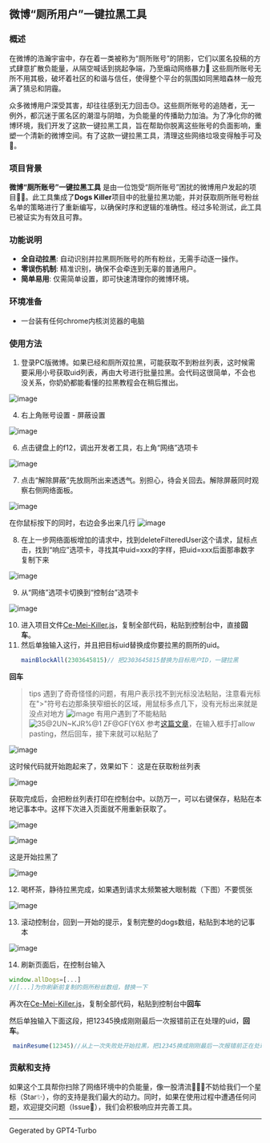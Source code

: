 

## 微博“厕所用户”一键拉黑工具

### 概述
在微博的浩瀚宇宙中，存在着一类被称为“厕所账号”的阴影，它们以匿名投稿的方式肆意扩散负能量，从隔空喊话到挑起争端，乃至煽动网络暴力💢 这些厕所账号无所不用其极，破坏着社区的和谐与信任，使得整个平台的氛围如同黑暗森林一般充满了猜忌和阴霾。

众多微博用户深受其害，却往往感到无力回击😓。这些厕所账号的追随者，无一例外，都沉迷于匿名区的潮湿与阴暗，为负能量的传播助力加油。为了净化你的微博环境，我们开发了这款一键拉黑工具，旨在帮助你脱离这些账号的负面影响，重塑一个清新的微博空间。有了这款一键拉黑工具，清理这些网络垃圾变得触手可及🧹。

### 项目背景
**微博“厕所账号”一键拉黑工具** 是由一位饱受“厕所账号”困扰的微博用户发起的项目🏄‍♂️。此工具集成了**Dogs Killer**项目中的批量拉黑功能，并对获取厕所账号粉丝名单的策略进行了重新编写，以确保时序和逻辑的准确性。经过多轮测试，此工具已被证实为有效且可靠。

### 功能说明
- **全自动拉黑**: 自动识别并拉黑厕所账号的所有粉丝，无需手动逐一操作。
- **零误伤机制**: 精准识别，确保不会牵连到无辜的普通用户。
- **简单易用**: 仅需简单设置，即可快速清理你的微博环境。
  
### 环境准备
- 一台装有任何chrome内核浏览器的电脑

### 使用方法
1. 登录PC版微博。如果已经和厕所双拉黑，可能获取不到粉丝列表，这时候需要采用小号获取uid列表，再由大号进行批量拉黑。会代码这很简单，不会也没关系，你奶奶都能看懂的拉黑教程会在稍后推出。
   
![image](https://github.com/tohsakrat/Ce-Mei-Killer/assets/45536831/d3ed3196-8be4-4694-80f1-418139485bdd)

4. 右上角账号设置 - 屏蔽设置
   
![image](https://github.com/tohsakrat/Ce-Mei-Killer/assets/45536831/10cb913f-24f8-419b-ac95-258838417408)

6. 点击键盘上的f12，调出开发者工具，右上角“网络”选项卡

![image](https://github.com/tohsakrat/Ce-Mei-Killer/assets/45536831/faadea4f-d5ff-4cc9-885e-aa8b17fe887e)

7. 点击“解除屏蔽”先放厕所出来透透气。别担心，待会关回去。解除屏蔽同时观察右侧网络面板。

![image](https://github.com/tohsakrat/Ce-Mei-Killer/assets/45536831/3c927728-74f8-4bad-b1c1-d4de20108609)

在你鼠标按下的同时，右边会多出来几行
![image](https://github.com/tohsakrat/Ce-Mei-Killer/assets/45536831/1ce5a714-88c3-4b13-bc89-b0aa11c576d4)


8. 在上一步网络面板增加的请求中，找到deleteFilteredUser这个请求，鼠标点击，找到“响应”选项卡，寻找其中uid=xxx的字样，把uid=xxx后面那串数字复制下来

![image](https://github.com/tohsakrat/Ce-Mei-Killer/assets/45536831/ec1803fe-a998-4e32-892b-c097e12e9521)

9. 从“网络”选项卡切换到“控制台”选项卡

![image](https://github.com/tohsakrat/Ce-Mei-Killer/assets/45536831/76a32326-ab36-43b4-b4bb-794925350cfb)

10. 进入项目文件[Ce-Mei-Killer.js](https://github.com/tohsakrat/Ce-Mei-Killer/blob/main/Ce-Mei-Killer.js)，复制全部代码，粘贴到控制台中，直接**回车**。
11. 然后单独输入这行，并且把目标uid替换成你要拉黑的厕所的uid。
    ```javascript
    mainBlockAll(2303645815)// 把2303645815替换为目标用户ID，一键拉黑
    ```
   **回车**
   
>  tips
>  遇到了奇奇怪怪的问题，有用户表示找不到光标没法粘贴，注意看光标在">"符号右边那条狭窄细长的区域，用鼠标多点几下，没有光标出来就是没点对地方
>  ![image](https://github.com/tohsakrat/Ce-Mei-Killer/assets/45536831/856e58ce-8500-4429-8d0f-ed0fdae44ea4)
>  有用户遇到了不能粘贴
> ![35@2UN~KJR%@1 ZF@GF(Y6X](https://github.com/tohsakrat/Ce-Mei-Killer/assets/45536831/3cfe4e2a-d5ee-4ae7-8fe6-ed71d1e19948)
> 参考[这篇文章](https://blog.csdn.net/KimBing/article/details/134938756)，在输入框手打allow pasting，然后回车，接下来就可以粘贴了
> 



![image](https://github.com/tohsakrat/Ce-Mei-Killer/assets/45536831/530539e5-4a29-4372-8538-10ac39b4ff0d)

这时候代码就开始跑起来了，效果如下：
这是在获取粉丝列表

![image](https://github.com/tohsakrat/Ce-Mei-Killer/assets/45536831/5c99122b-c321-4998-98f8-c60d4ee2823d)

获取完成后，会把粉丝列表打印在控制台中。以防万一，可以右键保存，粘贴在本地记事本中。这样下次进入页面就不用重新获取了。

![image](https://github.com/tohsakrat/Ce-Mei-Killer/assets/45536831/f3f78519-fdb9-4ca2-b7dd-e8b0fe7a561d)

![image](https://github.com/tohsakrat/Ce-Mei-Killer/assets/45536831/81a6eeb2-2437-4841-8ab5-07fb9e2ae6e4)

这是开始拉黑了

![image](https://github.com/tohsakrat/Ce-Mei-Killer/assets/45536831/a070060c-2958-4fef-b1dd-c35ec2716b5f)

12. 喝杯茶，静待拉黑完成，如果遇到请求太频繁被大眼制裁（下图）不要慌张

 ![image](https://github.com/tohsakrat/Ce-Mei-Killer/assets/45536831/74b2af1f-fd25-4814-a330-a9a980832d7b)

13. 滚动控制台，回到一开始的提示，复制完整的dogs数组，粘贴到本地的记事本

![image](https://github.com/tohsakrat/Ce-Mei-Killer/assets/45536831/81a6eeb2-2437-4841-8ab5-07fb9e2ae6e4)

14. 刷新页面后，在控制台输入
```javascript
window.allDogs=[...]
//[...]为你刷新前复制的厕所粉丝数组，替换一下
```

再次在[Ce-Mei-Killer.js](https://github.com/tohsakrat/Ce-Mei-Killer/blob/main/Ce-Mei-Killer.js)，复制全部代码，粘贴到控制台中**回车**

然后单独输入下面这段，把12345换成刚刚最后一次报错前正在处理的uid，**回车**。
```javascript
 mainResume(12345)//从上一次失败处开始拉黑，把12345换成刚刚最后一次报错前正在处理的uid。用于请求太频繁被大眼制裁的情况 
```

### 贡献和支持
如果这个工具帮你扫除了网络环境中的负能量，像一股清流🌊🌊🌊不妨给我们一个星标（Star✨），你的支持是我们最大的动力。同时，如果在使用过程中遭遇任何问题，欢迎提交问题（Issue🤔），我们会积极响应并完善工具。

---

Gegerated by GPT4-Turbo
